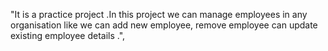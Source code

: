  "It is a practice project .In this project we can manage employees in any organisation like we can add new employee, remove employee can update existing employee details .",
